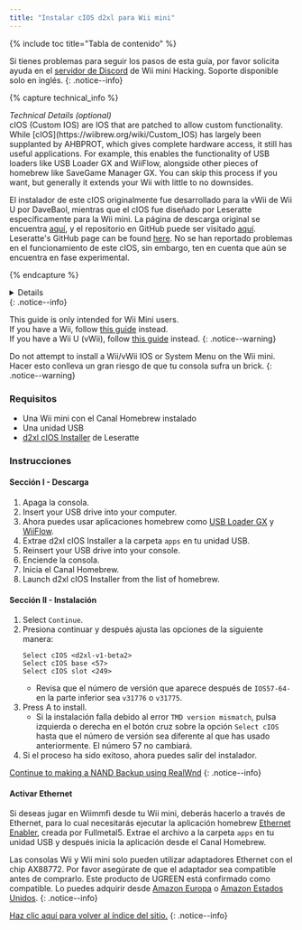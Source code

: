 ```yaml
---
title: "Instalar cIOS d2xl para Wii mini"
---
```


{% include toc title="Tabla de contenido" %}

Si tienes problemas para seguir los pasos de esta guía, por favor solicita ayuda en el [servidor de Discord](https://discord.gg/6ryxnkS) de Wii mini Hacking. Soporte disponible solo en inglés.
{: .notice--info}

{% capture technical_info %}
<summary><em>Technical Details (optional)</em></summary>
cIOS (Custom IOS) are IOS that are patched to allow custom functionality. While [cIOS](https://wiibrew.org/wiki/Custom_IOS) has largely been supplanted by AHBPROT, which gives complete hardware access, it still has useful applications. For example, this enables the functionality of USB loaders like USB Loader GX and WiiFlow, alongside other pieces of homebrew like SaveGame Manager GX. You can skip this process if you want, but generally it extends your Wii with little to no downsides.

El instalador de este cIOS originalmente fue desarrollado para la vWii de Wii U por DaveBaol, mientras que el cIOS fue diseñado por Leseratte específicamente para la Wii mini. La página de descarga original se encuentra [aquí](https://wii.leseratte10.de/d2xl-cIOS/), y el repositorio en GitHub puede ser visitado [aquí](https://github.com/Leseratte10/d2xl-cios). Leseratte's GitHub page can be found [here](https://github.com/Leseratte10/d2xl-cios). No se han reportado problemas en el funcionamiento de este cIOS, sin embargo, ten en cuenta que aún se encuentra en fase experimental.

{% endcapture %}
<details>{{ technical_info | markdownify }}</details>
{: .notice--info}

This guide is only intended for Wii Mini users. <br/> If you have a Wii, follow [this guide](cios) instead. <br/> If you have a Wii U (vWii), follow [this guide](cios-vwii) instead.
{: .notice--warning}

Do not attempt to install a Wii/vWii IOS or System Menu on the Wii mini. Hacer esto conlleva un gran riesgo de que tu consola sufra un brick.
{: .notice--warning}

### Requisitos

* Una Wii mini con el Canal Homebrew instalado
* Una unidad USB
* [d2xl cIOS Installer](/assets/files/d2xl_wii_mini_cIOS_installer_v1_beta2.zip) de Leseratte

### Instrucciones

#### Sección I - Descarga

1. Apaga la consola.
1. Insert your USB drive into your computer.
1. Ahora puedes usar aplicaciones homebrew como [USB Loader GX](usbloadergx) y [WiiFlow](wiiflow).
1. Extrae d2xl cIOS Installer a la carpeta `apps` en tu unidad USB.
1. Reinsert your USB drive into your console.
1. Enciende la consola.
1. Inicia el Canal Homebrew.
1. Launch d2xl cIOS Installer from the list of homebrew.

#### Sección II - Instalación

1. Select `Continue`.
1. Presiona continuar y después ajusta las opciones de la siguiente manera:
    ```
    Select cIOS <d2xl-v1-beta2>
    Select cIOS base <57>
    Select cIOS slot <249>
    ```
    + Revisa que el número de versión que aparece después de `IOS57-64-` en la parte inferior sea `v31776` o `v31775`.
1. Press A to install.
    + Si la instalación falla debido al error `TMD version mismatch`, pulsa izquierda o derecha en el botón cruz sobre la opción `Select cIOS` hasta que el número de versión sea diferente al que has usado anteriormente. El número 57 no cambiará.
1. Si el proceso ha sido exitoso, ahora puedes salir del instalador.

[Continue to making a NAND Backup using RealWnd](wnd-mini)
{: .notice--info}

#### Activar Ethernet

Si deseas jugar en Wiimmfi desde tu Wii mini, deberás hacerlo a través de Ethernet, para lo cual necesitarás ejecutar la aplicación homebrew [Ethernet Enabler](/assets/files/Wii_Mini_Ethernet_Enable.zip), creada por Fullmetal5. Extrae el archivo a la carpeta `apps` en tu unidad USB y después inicia la aplicación desde el Canal Homebrew.

Las consolas Wii y Wii mini solo pueden utilizar adaptadores Ethernet con el chip AX88772. Por favor asegúrate de que el adaptador sea compatible antes de comprarlo. Este producto de UGREEN está confirmado como compatible. Lo puedes adquirir desde [Amazon Europa](https://www.amazon.de/dp/B00MYT481C) o [Amazon Estados Unidos](https://a.co/d/3OcSJDS).
{: .notice--info}

[Haz clic aquí para volver al índice del sitio.](site-navigation)
{: .notice--info}
